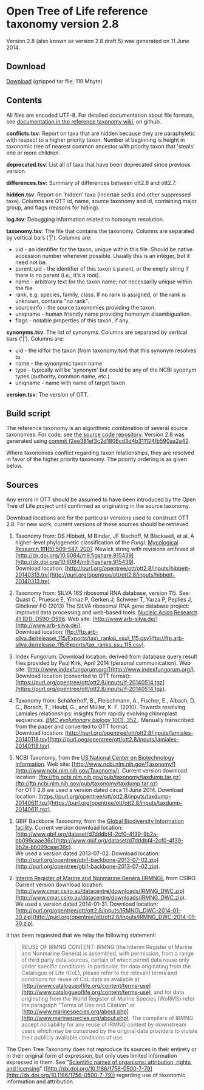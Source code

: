 # Open Tree of Life reference taxonomy version 2.8

Version 2.8 (also known as version 2.8 draft 5) was generated on 11 June 2014.

## Download

[Download](https://purl.org/opentree/ott/ott2.8/ott2.8.tgz) (gzipped tar file, 119 Mbyte) 

## Contents
All files are encoded UTF-8.  For detailed documentation about file formats, see [documentation in the reference taxonomy
wiki](https://github.com/OpenTreeOfLife/reference-taxonomy/wiki/Interim-taxonomy-file-format),
on github.

**conflicts.tsv**: Report on taxa that are hidden because they are paraphyletic with respect to a higher priority taxon.  Number at beginning is height in taxonomic tree of nearest common ancestor with priority taxon that 'steals' one or more children.

**deprecated.tsv**: List all of taxa that have been deprecated since previous version. 

**differences.tsv:** Summary of differences between ott2.8 and ott2.7.

**hidden.tsv**: Report on 'hidden' taxa (incertae sedis and other suppressed taxa). Columns are OTT id, name, source taxonomy and id, containing major group, and flags (reasons for hiding).

**log.tsv**: Debugging information related to homonym resolution.

**taxonomy.tsv**: The file that contains the taxonomy. Columns are separated by vertical bars ('|'). Columns are:

  * uid - an identifier for the taxon, unique within this file. Should be native accession number whenever possible. Usually this is an integer, but it need not be. 
  * parent_uid - the identifier of this taxon's parent, or the empty string if there is no parent (i.e., it's a root).
  * name - arbitrary text for the taxon name; not necessarily unique within the file.
  * rank, e.g. species, family, class. If no rank is assigned, or the rank is unknown, contains "no rank".
  * sourceinfo - the source taxonomies providing the taxon.
  * uniqname - human friendly name providing homonym disambiguation.
  * flags - notable properties of this taxon, if any.

**synonyms.tsv**: The list of synonyms. Columns are separated by vertical bars ('|'). Columns are:

* uid - the id for the taxon (from taxonomy.tsv) that this synonym resolves to
* name - the synonymic taxon name
* type - typically will be 'synonym' but could be any of the NCBI synonym types (authority, common name, etc.)
* uniqname - name with name of target taxon

**version.tsv**: The version of OTT.

## Build script

The reference taxonomy is an algorithmic combination of several
source taxonomies.  For code,
see <a href="https://github.com/OpenTreeOfLife/reference-taxonomy">the
source code repository</a>.
Version 2.8 was generated using 
[commit f2ee381ef3c2d1806cd3d4b311124fb590aa2a42](https://github.com/OpenTreeOfLife/reference-taxonomy/commit/f2ee381ef3c2d1806cd3d4b311124fb590aa2a42).

Where taxonomies conflict regarding taxon relationships, they are
resolved in favor of the higher priority taxonomy.  The priority
ordering is as given below.

## Sources

Any errors in OTT
should be assumed to have been introduced by the Open Tree of Life 
project until confirmed as originating in the source taxonomy.

Download locations are for the particular versions used to construct
OTT 2.8.  For new work, current versions of these sources should be
retrieved.

1.  Taxonomy from: 
    DS Hibbett, M Binder, JF Bischoff, M Blackwell, et al. 
    A higher-level phylogenetic classification of the <i>Fungi</i>.
    [Mycological Research</i> <b>111</b>(5):509-547, 2007](http://dx.doi.org/10.1016/j.mycres.2007.03.004).
    Newick string with revisions
    archived at [http://dx.doi.org/10.6084/m9.figshare.915439](http://dx.doi.org/10.6084/m9.figshare.915439).
    <br />
    Download location: [http://purl.org/opentree/ott/ott2.8/inputs/hibbett-20140313.tre](http://purl.org/opentree/ott/ott2.8/inputs/hibbett-20140313.tre)

1.  Taxonomy from: SILVA 16S ribosomal RNA database, version 115.
    See: Quast C, Pruesse E, Yilmaz P, Gerken J, Schweer T, Yarza P, Peplies J,
    Gl&ouml;ckner FO (2013) The SILVA ribosomal RNA gene database project:
    improved data processing and web-based tools. 
    [Nucleic Acids Research</i> 41 (D1): D590-D596](http://dx.doi.org/10.1093/nar/gks1219).
    Web site: [http://www.arb-silva.de/](http://www.arb-silva.de/).
    <br />
    Download location: [ftp://ftp.arb-silva.de/release\_115/Exports/tax\_ranks\_ssu\_115.csv](ftp://ftp.arb-silva.de/release_115/Exports/tax_ranks_ssu_115.csv).

1.  Index Fungorum.
    Download location: derived from database query result files provided by Paul
    Kirk, April 2014 (personal communication).
    Web site: [http://www.indexfungorum.org/](http://www.indexfungorum.org/).
    <br />
    Download location (converted to OTT format): [https://purl.org/opentree/ott/ott2.8/inputs/if-20140514.tgz](https://purl.org/opentree/ott/ott2.8/inputs/if-20140514.tgz).

1.  Taxonomy from:
    Sch&auml;ferhoff, B., Fleischmann, A., Fischer, E., Albach, D. C., Borsch,
    T., Heubl, G., and M&uuml;ller, K. F. (2010). Towards resolving Lamiales
    relationships: insights from rapidly evolving chloroplast
    sequences. 
    [<i>BMC evolutionary biology</i> 10(1), 352.](http://dx.doi.org/10.1186/1471-2148-10-352).
    Manually transcribed from the paper and converted to OTT format.
    <br />
    Download location: [http://purl.org/opentree/ott/ott2.8/inputs/lamiales-20140118.tsv](http://purl.oeg/opentree/ott/ott2.8/inputs/lamiales-20140118.tsv)

1.  NCBI Taxonomy, from the 
    [US National Center on Biotechnology Information](http://www.ncbi.nlm.nih.gov/).
    Web site: [http://www.ncbi.nlm.nih.gov/Taxonomy/](http://www.ncbi.nlm.nih.gov/Taxonomy/).
    Current version download location:
    [ftp://ftp.ncbi.nlm.nih.gov/pub/taxonomy/taxdump.tar.gz](ftp://ftp.ncbi.nlm.nih.gov/pub/taxonomy/taxdump.tar.gz)
    <br />
    For OTT 2.8 we used a version dated circa 11 June 2014.
    Download location: [https://purl.org/opentree/ott/ott2.8/inputs/taxdump-20140611.tgz](https://purl.org/opentree/ott/ott2.8/inputs/taxdump-20140611.tgz).
  </li>

1.  GBIF Backbone Taxonomy, from the 
    [Global Biodiversity Information facility](http://www.gbif.org/).
    Current version download location: 
    [http://www.gbif.org/dataset/d7dddbf4-2cf0-4f39-9b2a-bb099caae36c](http://www.gbif.org/dataset/d7dddbf4-2cf0-4f39-9b2a-bb099caae36c).
    <br />
    We used a version dated 2013-07-02.
    Download location: [http://purl.org/opentree/gbif-backbone-2013-07-02.zip](http://purl.org/opentree/gbif-backbone-2013-07-02.zip).

1.  [Interim Register of Marine and Nonmarine Genera (IRMNG)](http://www.obis.org.au/irmng/), from CSIRO.
    Current version download location:
    [http://www.cmar.csiro.au/datacentre/downloads/IRMNG_DWC.zip](http://www.cmar.csiro.au/datacentre/downloads/IRMNG_DWC.zip).
    <br />
    We used a version dated 2014-01-31.  Download location:
    [http://purl.org/opentree/ott/ott2.8/inputs/IRMNG\_DWC-2014-01-30.zip](http://purl.org/opentree/ott/ott2.8/inputs/IRMNG_DWC-2014-01-30.zip).
 
It has been requested that we relay the following statement:

> REUSE OF IRMNG CONTENT:
> IRMNG (the Interim Register of Marine and Nonmarine Genera) is assembled, with permission, from a range of third party data sources, certain of which permit data reuse only under specific conditions. In particular, for data originating from the Catalogue of Life (CoL), please refer to the relevant terms and conditions for reuse of CoL data as available at [http://www.catalogueoflife.org/content/terms-use](http://www.catalogueoflife.org/content/terms-use), and for data originating from the World Register of Marine Species (WoRMS) refer the paragraph "Terms of Use and Citation" at [http://www.marinespecies.org/about.php](http://www.marinespecies.org/about.php). The compilers of IRMNG accept no liability for any reuse of IRMNG content by downstream users which may be construed by the original data providers to violate their publicly available conditions of use.

The Open Tree Taxonomy does not reproduce its sources in their
entirety or in their original form of expression, but only uses
limited information expressed in them. See "[Scientific names of
organisms: attribution, rights, and licensing](http://dx.doi.org/10.1186/1756-0500-7-79)" ([http://dx.doi.org/10.1186/1756-0500-7-79](http://dx.doi.org/10.1186/1756-0500-7-79))
regarding use of taxonomic information and attribution.

